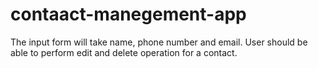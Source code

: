 # contaact-manegement-app
The input form will take name, phone number and email.  User should be able to perform edit and delete operation for a contact.
